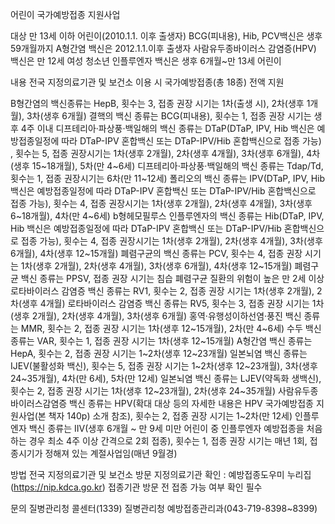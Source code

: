 어린이 국가예방접종 지원사업

대상
 만 13세 이하 어린이(2010.1.1. 이후 출생자)
   BCG(피내용), Hib, PCV백신은 생후 59개월까지
   A형간염 백신은 2012.1.1.이후 출생자
   사람유두종바이러스 감염증(HPV) 백신은 만 12세 여성 청소년
   인플루엔자 백신은 생후 6개월~만 13세 어린이

내용
 전국 지정의료기관 및 보건소 이용 시 국가예방접종(총 18종) 전액 지원

 B형간염의 백신종류는 HepB, 횟수는 3, 접종 권장 시기는 1차(출생 시), 2차(생후 1개월), 3차(생후 6개월)
 결핵의 백신 종류는 BCG(피내용), 횟수는 1, 접종 권장 시기는 생후 4주 이내
 디프테리아·파상풍·백일해의 백신 종류는 DTaP(DTaP, IPV, Hib 백신은 예방접종일정에 따라 DTaP-IPV 혼합백신 또는 DTaP-IPV/Hib 혼합백신으로 접종 가능) , 횟수는 5, 접종 권장시기는 1차(생후 2개월), 2차(생후 4개월), 3차(생후 6개월), 4차(생후 15~18개월), 5차(만 4~6세)
 디프테리아·파상풍·백일해의 백신 종류는 Tdap/Td, 횟수는 1, 접종 권장시기는 6차(만 11~12세)
 폴리오의 백신 종류는 IPV(DTaP, IPV, Hib 백신은 예방접종일정에 따라 DTaP-IPV 혼합백신 또는 DTaP-IPV/Hib 혼합백신으로 접종 가능), 횟수는 4, 접종 권장시기는 1차(생후 2개월), 2차(생후 4개월), 3차(생후 6~18개월), 4차(만 4~6세)
 b형헤모필루스 인플루엔자의 백신 종류는 Hib(DTaP, IPV, Hib 백신은 예방접종일정에 따라 DTaP-IPV 혼합백신 또는 DTaP-IPV/Hib 혼합백신으로 접종 가능), 횟수는 4, 접종 권장시기는 1차(생후 2개월), 2차(생후 4개월), 3차(생후 6개월), 4차(생후 12~15개월)
 폐렴구균의 백신 종류는 PCV, 횟수는 4, 접종 권장 시기는 1차(생후 2개월), 2차(생후 4개월), 3차(생후 6개월), 4차(생후 12~15개월)
 폐렴구균 백신 종류는 PPSV, 접종 권장 시기는 침습 폐렴구균 질환의 위험이 높은 만 2세 이상
 로타바이러스 감염증 백신 종류는 RV1, 횟수는 2, 접종 권장 시기는 1차(생후 2개월), 2차(생후 4개월)
 로타바이러스 감염증 백신 종류는 RV5, 횟수는 3, 접종 권장 시기는 1차(생후 2개월), 2차(생후 4개월), 3차(생후 6개월)
 홍역·유행성이하선염·풍진 백신 종류는 MMR, 횟수는 2, 접종 권장 시기는 1차(생후 12~15개월), 2차(만 4~6세)
 수두 백신 종류는 VAR, 횟수는 1, 접종 권장 시기는 1차(생후 12~15개월)
 A형간염 백신 종류는 HepA, 횟수는 2, 접종 권장 시기는 1~2차(생후 12~23개월)
 일본뇌염 백신 종류는 IJEV(불활성화 백신), 횟수는 5, 접종 권장 시기는 1~2차(생후 12~23개월), 3차(생후 24~35개월), 4차(만 6세), 5차(만 12세)
 일본뇌염 백신 종류는 LJEV(약독화 생백신), 횟수는  2, 접종 권장 시기는 1차(생후 12~23개월), 2차(생후 24~35개월)
 사람유두종바이러스감염증 백신 종류는 HPV(확대 대상 등의 자세한 내용은 HPV 국가예방접종 지원사업(본 책자 140p) 소개 참조), 횟수는 2, 접종 권장 시기는 1~2차(만 12세)
 인플루엔자 백신 종류는 IIV(생후 6개월 ~ 만 9세 미만 어린이 중 인플루엔자 예방접종을 처음 하는 경우 최소 4주 이상 간격으로 2회 접종), 횟수는  1, 접종 권장 시기는 매년 1회, 접종시기가 정해져 있는 계절사업임(매년 9월경)

방법
 전국 지정의료기관 및 보건소 방문
   지정의료기관 확인 : 예방접종도우미 누리집(https://nip.kdca.go.kr)
   접종기관 방문 전 접종 가능 여부 확인 필수

문의
 질병관리청 콜센터(1339)
 질병관리청 예방접종관리과(043-719-8398~8399)

